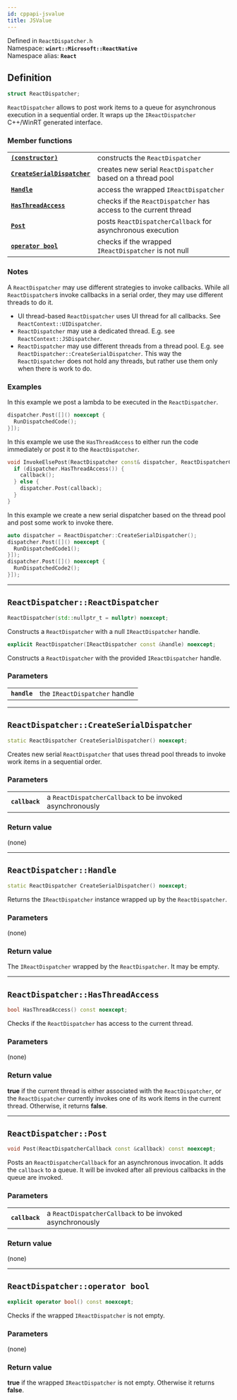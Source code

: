 ```yaml
---
id: cppapi-jsvalue
title: JSValue
---
```


Defined in `ReactDispatcher.h`  
Namespace: **`winrt::Microsoft::ReactNative`**  
Namespace alias: **`React`**

## Definition

```cpp
struct ReactDispatcher;
```

`ReactDispatcher` allows to post work items to a queue for asynchronous execution in a sequential order.
It wraps up the `IReactDispatcher` C++/WinRT generated interface.

### Member functions

| | |
|-|-|
| **[`(constructor)`](#reactdispatcherreactdispatcher)** | constructs the `ReactDispatcher` |
| **[`CreateSerialDispatcher`](#reactdispatchercreateserialdispatcher)** | creates new serial `ReactDispatcher` based on a thread pool |
| **[`Handle`](#reactdispatcherhandle)** | access the wrapped `IReactDispatcher` |
| **[`HasThreadAccess`](#reactdispatcherhasthreadaccess)** | checks if the `ReactDispatcher` has access to the current thread |
| **[`Post`](#reactdispatcherpost)** | posts `ReactDispatcherCallback` for asynchronous execution |
| **[`operator bool`](#reactdispatcheroperator-bool)** | checks if the wrapped `IReactDispatcher` is not null |

### Notes

A `ReactDispatcher` may use different strategies to invoke callbacks.
While all `ReactDispatcher`s invoke callbacks in a serial order, they may use different threads to do it.

- UI thread-based `ReactDispatcher` uses UI thread for all callbacks. See `ReactContext::UIDispatcher`.
- `ReactDispatcher` may use a dedicated thread. E.g. see `ReactContext::JSDispatcher`.
- `ReactDispatcher` may use different threads from a thread pool. E.g. see `ReactDispatcher::CreateSerialDispatcher`.
This way the `ReactDispatcher` does not hold any threads, but rather use them only when there is work to do.

### Examples

In this example we post a lambda to be executed in the `ReactDispatcher`.

```cpp
dispatcher.Post([]() noexcept {
  RunDispatchedCode();
}]);

```

In this example we use the `HasThreadAccess` to either run the code immediately or post it to the `ReactDispatcher`.

```cpp
void InvokeElsePost(ReactDispatcher const& dispatcher, ReactDispatcherCallback const &callback) {
  if (dispatcher.HasThreadAccess()) {
    callback();
  } else {
    dispatcher.Post(callback);
  }
}
```

In this example we create a new serial dispatcher based on the thread pool and post some work to invoke there.

```cpp
auto dispatcher = ReactDispatcher::CreateSerialDispatcher();
dispatcher.Post([]() noexcept {
  RunDispatchedCode1();
}]);
dispatcher.Post([]() noexcept {
  RunDispatchedCode2();
}]);
```

---

## `ReactDispatcher::ReactDispatcher`

```cpp
ReactDispatcher(std::nullptr_t = nullptr) noexcept;
```

Constructs a `ReactDispatcher` with a null `IReactDispatcher` handle.

```cpp
explicit ReactDispatcher(IReactDispatcher const &handle) noexcept;
```

Constructs a `ReactDispatcher` with the provided `IReactDispatcher` handle.

### Parameters

| | |
|-|-|
| **`handle`** | the `IReactDispatcher` handle |

---

## `ReactDispatcher::CreateSerialDispatcher`

```cpp
static ReactDispatcher CreateSerialDispatcher() noexcept;
```

Creates new serial `ReactDispatcher` that uses thread pool threads to invoke work items in a sequential order.

### Parameters

| | |
|-|-|
| **`callback`** | a `ReactDispatcherCallback` to be invoked asynchronously |

### Return value

(none)

---

## `ReactDispatcher::Handle`

```cpp
static ReactDispatcher CreateSerialDispatcher() noexcept;
```

Returns the `IReactDispatcher` instance wrapped up by the `ReactDispatcher`.

### Parameters

(none)

### Return value

The `IReactDispatcher` wrapped by the `ReactDispatcher`. It may be empty.

---

## `ReactDispatcher::HasThreadAccess`

```cpp
bool HasThreadAccess() const noexcept;
```

Checks if the `ReactDispatcher` has access to the current thread.

### Parameters

(none)

### Return value

**true** if the current thread is either associated with the `ReactDispatcher`,
or the `ReactDispatcher` currently invokes one of its work items in the current thread.
Otherwise, it returns **false**.

---

## `ReactDispatcher::Post`

```cpp
void Post(ReactDispatcherCallback const &callback) const noexcept;
```

Posts an `ReactDispatcherCallback` for an asynchronous invocation.
It adds the `callback` to a queue. It will be invoked after all previous callbacks in the queue are invoked.

### Parameters

| | |
|-|-|
| **`callback`** | a `ReactDispatcherCallback` to be invoked asynchronously |

### Return value

(none)

---

## `ReactDispatcher::operator bool`

```cpp
explicit operator bool() const noexcept;
```

Checks if the wrapped `IReactDispatcher` is not empty.

### Parameters

(none)

### Return value

**true** if the wrapped `IReactDispatcher` is not empty.
Otherwise it returns **false**.
